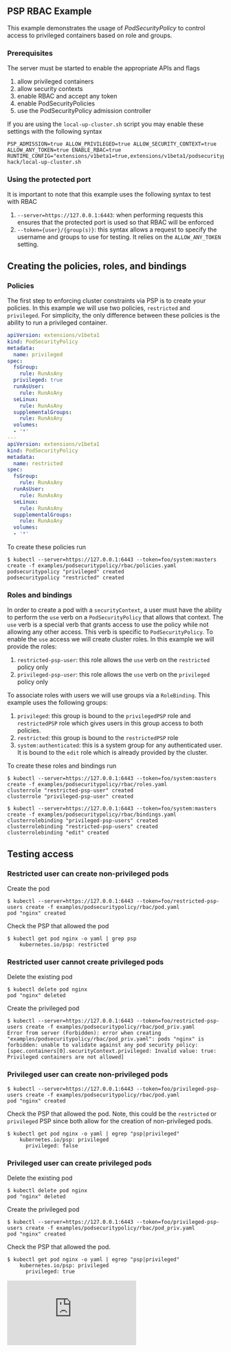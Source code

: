 ## PSP RBAC Example

This example demonstrates the usage of *PodSecurityPolicy* to control access to privileged containers
based on role and groups.

### Prerequisites

The server must be started to enable the appropriate APIs and flags

1.  allow privileged containers
1.  allow security contexts
1.  enable RBAC and accept any token
1.  enable PodSecurityPolicies
1.  use the PodSecurityPolicy admission controller

If you are using the `local-up-cluster.sh` script you may enable these settings with the following syntax

```
PSP_ADMISSION=true ALLOW_PRIVILEGED=true ALLOW_SECURITY_CONTEXT=true ALLOW_ANY_TOKEN=true ENABLE_RBAC=true RUNTIME_CONFIG="extensions/v1beta1=true,extensions/v1beta1/podsecuritypolicy=true" hack/local-up-cluster.sh
```

### Using the protected port

It is important to note that this example uses the following syntax to test with RBAC

1.  `--server=https://127.0.0.1:6443`: when performing requests this ensures that the protected port is used so
that RBAC will be enforced
1.  `--token={user}/{group(s)}`: this syntax allows a request to specify the username and groups to use for
testing.  It relies on the `ALLOW_ANY_TOKEN` setting.

## Creating the policies, roles, and bindings

### Policies

The first step to enforcing cluster constraints via PSP is to create your policies.  In this
example we will use two policies, `restricted` and `privileged`.  For simplicity, the only difference
between these policies is the ability to run a privileged container.

```yaml
apiVersion: extensions/v1beta1
kind: PodSecurityPolicy
metadata:
  name: privileged
spec:
  fsGroup:
    rule: RunAsAny
  privileged: true
  runAsUser:
    rule: RunAsAny
  seLinux:
    rule: RunAsAny
  supplementalGroups:
    rule: RunAsAny
  volumes:
  - '*'
---
apiVersion: extensions/v1beta1
kind: PodSecurityPolicy
metadata:
  name: restricted
spec:
  fsGroup:
    rule: RunAsAny
  runAsUser:
    rule: RunAsAny
  seLinux:
    rule: RunAsAny
  supplementalGroups:
    rule: RunAsAny
  volumes:
  - '*'

```

To create these policies run

```
$ kubectl --server=https://127.0.0.1:6443 --token=foo/system:masters create -f examples/podsecuritypolicy/rbac/policies.yaml 
podsecuritypolicy "privileged" created
podsecuritypolicy "restricted" created
```

### Roles and bindings

In order to create a pod with a `securityContext`, a user must have the ability
to perform the `use` verb on a `PodSecurityPolicy` that allows that context.
The `use` verb is a special verb that grants access to use the policy while not
allowing any other access.  This verb is specific to `PodSecurityPolicy`. To
enable the `use` access we will create cluster roles. In this example we will
provide the roles:

1. `restricted-psp-user`: this role allows the `use` verb on the `restricted` policy only
2. `privileged-psp-user`: this role allows the `use` verb on the `privileged` policy only


To associate roles with users we will use groups via a `RoleBinding`.  This example uses
the following groups:

1. `privileged`: this group is bound to the `privilegedPSP` role and `restrictedPSP` role which gives users
in this group access to both policies.
1. `restricted`: this group is bound to the `restrictedPSP` role
1. `system:authenticated`: this is a system group for any authenticated user.  It is bound to the `edit`
role which is already provided by the cluster.

To create these roles and bindings run

```
$ kubectl --server=https://127.0.0.1:6443 --token=foo/system:masters create -f examples/podsecuritypolicy/rbac/roles.yaml 
clusterrole "restricted-psp-user" created
clusterrole "privileged-psp-user" created

$ kubectl --server=https://127.0.0.1:6443 --token=foo/system:masters create -f examples/podsecuritypolicy/rbac/bindings.yaml 
clusterrolebinding "privileged-psp-users" created
clusterrolebinding "restricted-psp-users" created
clusterrolebinding "edit" created
```

## Testing access

### Restricted user can create non-privileged pods

Create the pod

```
$ kubectl --server=https://127.0.0.1:6443 --token=foo/restricted-psp-users create -f examples/podsecuritypolicy/rbac/pod.yaml 
pod "nginx" created
```

Check the PSP that allowed the pod

```
$ kubectl get pod nginx -o yaml | grep psp
    kubernetes.io/psp: restricted
```

### Restricted user cannot create privileged pods

Delete the existing pod

```
$ kubectl delete pod nginx
pod "nginx" deleted
```

Create the privileged pod

```
$ kubectl --server=https://127.0.0.1:6443 --token=foo/restricted-psp-users create -f examples/podsecuritypolicy/rbac/pod_priv.yaml 
Error from server (Forbidden): error when creating "examples/podsecuritypolicy/rbac/pod_priv.yaml": pods "nginx" is forbidden: unable to validate against any pod security policy: [spec.containers[0].securityContext.privileged: Invalid value: true: Privileged containers are not allowed]
```

### Privileged user can create non-privileged pods

```
$ kubectl --server=https://127.0.0.1:6443 --token=foo/privileged-psp-users create -f examples/podsecuritypolicy/rbac/pod.yaml 
pod "nginx" created
```

Check the PSP that allowed the pod.  Note, this could be the `restricted` or `privileged` PSP since both allow
for the creation of non-privileged pods.

```
$ kubectl get pod nginx -o yaml | egrep "psp|privileged"
    kubernetes.io/psp: privileged
      privileged: false
```

### Privileged user can create privileged pods

Delete the existing pod

```
$ kubectl delete pod nginx
pod "nginx" deleted
```

Create the privileged pod

```
$ kubectl --server=https://127.0.0.1:6443 --token=foo/privileged-psp-users create -f examples/podsecuritypolicy/rbac/pod_priv.yaml 
pod "nginx" created
```

Check the PSP that allowed the pod.

```
$ kubectl get pod nginx -o yaml | egrep "psp|privileged"
    kubernetes.io/psp: privileged
      privileged: true
```

<!-- BEGIN MUNGE: GENERATED_ANALYTICS -->
[![Analytics](https://kubernetes-site.appspot.com/UA-36037335-10/GitHub/examples/podsecuritypolicy/rbac/README.md?pixel)]()
<!-- END MUNGE: GENERATED_ANALYTICS -->
